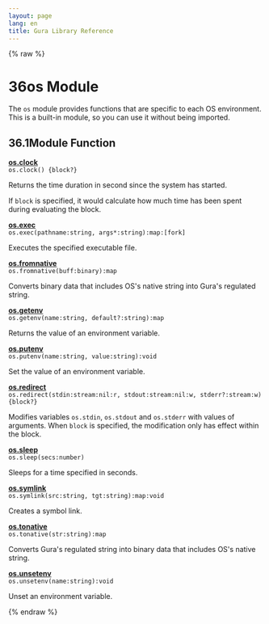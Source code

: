 ```yaml
---
layout: page
lang: en
title: Gura Library Reference
---
```


{% raw %}
<h1><span class="caption-index-1">36</span><a name="anchor-36"></a>os Module</h1>
<p>
The <code>os</code> module provides functions that are specific to each OS environment. This is a built-in module, so you can use it without being imported.
</p>
<h2><span class="caption-index-2">36.1</span><a name="anchor-36-1"></a>Module Function</h2>
<p>
<div><strong style="text-decoration:underline">os.clock</strong></div>
<div style="margin-bottom:1em"><code>os.clock() {block?}</code></div>
Returns the time duration in second since the system has started.
</p>
<p>
If <code>block</code> is specified, it would calculate how much time has been spent during evaluating the block.
</p>
<p>
<div><strong style="text-decoration:underline">os.exec</strong></div>
<div style="margin-bottom:1em"><code>os.exec(pathname:string, args*:string):map:[fork]</code></div>
Executes the specified executable file.
</p>
<p>
<div><strong style="text-decoration:underline">os.fromnative</strong></div>
<div style="margin-bottom:1em"><code>os.fromnative(buff:binary):map</code></div>
Converts binary data that includes OS's native string into Gura's regulated string.
</p>
<p>
<div><strong style="text-decoration:underline">os.getenv</strong></div>
<div style="margin-bottom:1em"><code>os.getenv(name:string, default?:string):map</code></div>
Returns the value of an environment variable.
</p>
<p>
<div><strong style="text-decoration:underline">os.putenv</strong></div>
<div style="margin-bottom:1em"><code>os.putenv(name:string, value:string):void</code></div>
Set the value of an environment variable.
</p>
<p>
<div><strong style="text-decoration:underline">os.redirect</strong></div>
<div style="margin-bottom:1em"><code>os.redirect(stdin:stream:nil:r, stdout:stream:nil:w, stderr?:stream:w) {block?}</code></div>
Modifies variables <code>os.stdin</code>, <code>os.stdout</code> and <code>os.stderr</code> with values of arguments. When <code>block</code> is specified, the modification only has effect within the block.
</p>
<p>
<div><strong style="text-decoration:underline">os.sleep</strong></div>
<div style="margin-bottom:1em"><code>os.sleep(secs:number)</code></div>
Sleeps for a time specified in seconds.
</p>
<p>
<div><strong style="text-decoration:underline">os.symlink</strong></div>
<div style="margin-bottom:1em"><code>os.symlink(src:string, tgt:string):map:void</code></div>
Creates a symbol link.
</p>
<p>
<div><strong style="text-decoration:underline">os.tonative</strong></div>
<div style="margin-bottom:1em"><code>os.tonative(str:string):map</code></div>
Converts Gura's regulated string into binary data that includes OS's native string.
</p>
<p>
<div><strong style="text-decoration:underline">os.unsetenv</strong></div>
<div style="margin-bottom:1em"><code>os.unsetenv(name:string):void</code></div>
Unset an environment variable.
</p>
<p />

{% endraw %}
